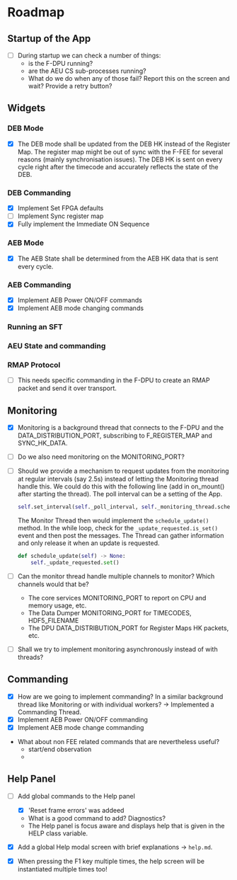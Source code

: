 # Roadmap

## Startup of the App

- [ ] During startup we can check a number of things:
	- is the F-DPU running?
	- are the AEU CS sub-processes running?
    - What do we do when any of those fail? Report this on the screen and wait? Provide a retry button?

## Widgets

### DEB Mode

- [x]  The DEB mode shall be updated from the DEB HK instead of the Register Map. The register map might be out of sync with the F-FEE for several reasons (mainly synchronisation issues). The DEB HK is sent on every cycle right after the timecode and accurately reflects the state of the DEB.

### DEB Commanding

- [x] Implement Set FPGA defaults
- [ ] Implement Sync register map
- [x] Fully implement the Immediate ON Sequence

### AEB Mode

- [x] The AEB State shall be determined from the AEB HK data that is sent every cycle.

### AEB Commanding

- [x] Implement AEB Power ON/OFF commands
- [x] Implement AEB mode changing commands

### Running an SFT

### AEU State and commanding

### RMAP Protocol

- [ ] This needs specific commanding in the F-DPU to create an RMAP packet and send it over transport.

## Monitoring

- [x] Monitoring is a background thread that connects to the F-DPU and the DATA_DISTRIBUTION_PORT, subscribing to F_REGISTER_MAP and SYNC_HK_DATA.
- [ ] Do we also need monitoring on the MONITORING_PORT?
- [ ] Should we provide a mechanism to request updates from the monitoring at regular intervals (say 2.5s) instead of letting the Monitoring thread handle this. We could do this with the following line (add in on_mount() after starting the thread). The poll interval can be a setting of the App.
	```python
	self.set_interval(self._poll_interval, self._monitoring_thread.schedule_update)
	```
	The Monitor Thread then would implement the `schedule_update()` method. In the while loop, check for the `_update_requested.is_set()` event and then post the messages. The Thread can gather information and only release it when an update is requested.

	```python
	def schedule_update(self) -> None:
        self._update_requested.set()
    ```
 
- [ ] Can the monitor thread handle multiple channels to monitor? Which channels would that be?
  - The core services MONITORING_PORT to report on CPU and memory usage, etc.
  - The Data Dumper MONITORING_PORT for TIMECODES, HDF5_FILENAME
  - The DPU DATA_DISTRIBUTION_PORT for Register Maps HK packets, etc.

- [ ] Shall we try to implement monitoring asynchronously instead of with threads?  

## Commanding

- [x] How are we going to implement commanding? In a similar background thread like Monitoring or with individual workers? -> Implemented a Commanding Thread.
- [x] Implement AEB Power ON/OFF commanding
- [x] Implement AEB mode change commanding
- What about non FEE related commands that are nevertheless useful?
  - start/end observation
  - 


## Help Panel

- [ ] Add global commands to the Help panel
  - [x] 'Reset frame errors' was addeed
  - What is a good command to add? Diagnostics?
  - The Help panel is focus aware and displays help that is given in the HELP class variable.

- [x] Add a global Help modal screen with brief explanations -> `help.md`.
- [x] When pressing the F1 key multiple times, the help screen will be instantiated multiple times too!
